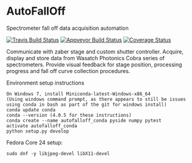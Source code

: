 # AutoFallOff
Spectrometer fall off data acquisition automation

[![Travis Build Status](https://travis-ci.org/WasatchPhotonics/AutoFallOff.svg?branch=master)](https://travis-ci.org/WasatchPhotonics/AutoFallOff?branch=master)
[![Appveyor Build Status](https://ci.appveyor.com/api/projects/status/1e1be5jy0m3qchq9?svg=true)](https://ci.appveyor.com/project/NathanHarrington/autofalloff)
[![Coverage Status](https://coveralls.io/repos/github/WasatchPhotonics/AutoFallOff/badge.svg?branch=master)](https://coveralls.io/github/WasatchPhotonics/AutoFallOff?branch=master)

Communicate with zaber stage and custom shutter controller. Acquire,
display and store data from Wasatch Photonics Cobra series of
spectrometers. Provide visual feedback for stage position, processing
progress and fall off curve collection procedures.


Environment setup instructions

    On Windows 7, install Miniconda-latest-Windows-x86_64
    (Using windows command prompt, as there appears to still be issues
    using conda in bash as part of the git for windows install)
    conda update conda
    conda --version (4.0.5 for these instructions)
    conda create --name autofalloff_conda pyside numpy pytest
    activate autofalloff_conda
    python setup.py develop

    
Fedora Core 24 setup:

    sudo dnf -y libjpeg-devel libX11-devel
